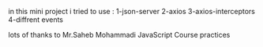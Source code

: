 in this mini project i tried to use :
  1-json-server
  2-axios
  3-axios-interceptors
  4-diffrent events


lots of thanks to Mr.Saheb Mohammadi
JavaScript Course practices
